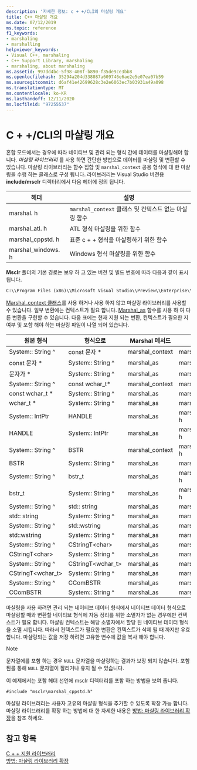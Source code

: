 ```yaml
---
description: '자세한 정보: c + +/CLI의 마샬링 개요'
title: C++ 마샬링 개요
ms.date: 07/12/2019
ms.topic: reference
f1_keywords:
- marshaling
- marshalling
helpviewer_keywords:
- Visual C++, marshaling
- C++ Support Library, marshaling
- marshaling, about marshaling
ms.assetid: 997dd4bc-5f98-408f-b890-f35de9ce3bb8
ms.openlocfilehash: 35294a204d338087a609746e6ae2e5e07ea07b59
ms.sourcegitcommit: d6af41e42699628c3e2e6063ec7b03931a49a098
ms.translationtype: MT
ms.contentlocale: ko-KR
ms.lasthandoff: 12/11/2020
ms.locfileid: "97255537"
---
```

# <a name="overview-of-marshaling-in-ccli"></a>C + +/CLI의 마샬링 개요

혼합 모드에서는 경우에 따라 네이티브 및 관리 되는 형식 간에 데이터를 마샬링해야 합니다. *마샬링 라이브러리* 를 사용 하면 간단한 방법으로 데이터를 마샬링 및 변환할 수 있습니다.  마샬링 라이브러리는 함수 집합 및 `marshal_context` 공용 형식에 대 한 마샬링을 수행 하는 클래스로 구성 됩니다. 라이브러리는 Visual Studio 버전용 **include/msclr** 디렉터리에서 다음 헤더에 정의 됩니다.

|헤더|설명|
|---------------|-----------------|
|marshal. h|`marshal_context` 클래스 및 컨텍스트 없는 마샬링 함수|
|marshal_atl. h| ATL 형식 마샬링을 위한 함수|
|marshal_cppstd. h|표준 c + + 형식을 마샬링하기 위한 함수|
|marshal_windows. h|Windows 형식 마샬링을 위한 함수|

**Msclr** 폴더의 기본 경로는 보유 하 고 있는 버전 및 빌드 번호에 따라 다음과 같이 표시 됩니다.

```cmd
C:\\Program Files (x86)\\Microsoft Visual Studio\\Preview\\Enterprise\\VC\\Tools\\MSVC\\14.15.26528\\include\\msclr
```

[Marshal_context 클래스](../dotnet/marshal-context-class.md)를 사용 하거나 사용 하지 않고 마샬링 라이브러리를 사용할 수 있습니다. 일부 변환에는 컨텍스트가 필요 합니다. [Marshal_as](../dotnet/marshal-as.md) 함수를 사용 하 여 다른 변환을 구현할 수 있습니다. 다음 표에는 현재 지원 되는 변환, 컨텍스트가 필요한 지 여부 및 포함 해야 하는 마샬링 파일이 나열 되어 있습니다.

|원본 형식|형식으로|Marshal 메서드|포함 파일|
|---------------|-------------|--------------------|------------------|
|System:: String ^|const 문자 \*|marshal_context|marshal. h|
|const 문자 \*|System:: String ^|marshal_as|marshal. h|
|문자가 \*|System:: String ^|marshal_as|marshal. h|
|System:: String ^|const wchar_t\*|marshal_context|marshal. h|
|const wchar_t \*|System:: String ^|marshal_as|marshal. h|
|wchar_t \*|System:: String ^|marshal_as|marshal. h|
|System:: IntPtr|HANDLE|marshal_as|marshal_windows. h|
|HANDLE|System:: IntPtr|marshal_as|marshal_windows. h|
|System:: String ^|BSTR|marshal_context|marshal_windows. h|
|BSTR|System:: String ^|marshal_as|marshal. h|
|System:: String ^|bstr_t|marshal_as|marshal_windows. h|
|bstr_t|System:: String ^|marshal_as|marshal_windows. h|
|System:: String ^|std:: string|marshal_as|marshal_cppstd. h|
|std:: string|System:: String ^|marshal_as|marshal_cppstd. h|
|System:: String ^|std::wstring|marshal_as|marshal_cppstd. h|
|std::wstring|System:: String ^|marshal_as|marshal_cppstd. h|
|System:: String ^|CStringT\<char>|marshal_as|marshal_atl. h|
|CStringT\<char>|System:: String ^|marshal_as|marshal_atl. h|
|System:: String ^|CStringT<wchar_t>|marshal_as|marshal_atl. h|
|CStringT<wchar_t>|System:: String ^|marshal_as|marshal_atl. h|
|System:: String ^|CComBSTR|marshal_as|marshal_atl. h|
|CComBSTR|System:: String ^|marshal_as|marshal_atl. h|

마샬링을 사용 하려면 관리 되는 네이티브 데이터 형식에서 네이티브 데이터 형식으로 마샬링할 때와 변환할 네이티브 형식에 자동 정리를 위한 소멸자가 없는 경우에만 컨텍스트가 필요 합니다. 마샬링 컨텍스트는 해당 소멸자에서 할당 된 네이티브 데이터 형식을 소멸 시킵니다. 따라서 컨텍스트가 필요한 변환은 컨텍스트가 삭제 될 때 까지만 유효 합니다. 마샬링되는 값을 저장 하려면 고유한 변수에 값을 복사 해야 합니다.

> [!NOTE]
> 문자열에를 포함 하는 경우 `NULL` 문자열을 마샬링하는 결과가 보장 되지 않습니다. 포함 된를 통해 `NULL` 문자열이 잘리거나 유지 될 수 있습니다.

이 예제에서는 포함 헤더 선언에 msclr 디렉터리를 포함 하는 방법을 보여 줍니다.

`#include "msclr\marshal_cppstd.h"`

마샬링 라이브러리는 사용자 고유의 마샬링 형식을 추가할 수 있도록 확장 가능 합니다. 마샬링 라이브러리를 확장 하는 방법에 대 한 자세한 내용은 [방법: 마샬링 라이브러리 확장](../dotnet/how-to-extend-the-marshaling-library.md)을 참조 하세요.

## <a name="see-also"></a>참고 항목

[C + + 지원 라이브러리](../dotnet/cpp-support-library.md)<br/>
[방법: 마샬링 라이브러리 확장](../dotnet/how-to-extend-the-marshaling-library.md)
